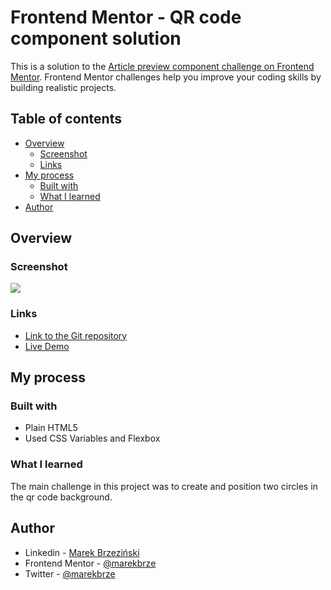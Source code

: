 # Frontend Mentor - QR code component solution

This is a solution to the [Article preview component challenge on Frontend Mentor](https://www.frontendmentor.io/challenges/article-preview-component-dYBN_pYFT). Frontend Mentor challenges help you improve your coding skills by building realistic projects.

## Table of contents

- [Overview](#overview)
  - [Screenshot](#screenshot)
  - [Links](#links)
- [My process](#my-process)
  - [Built with](#built-with)
  - [What I learned](#what-i-learned)
- [Author](#author)

## Overview

### Screenshot

![](./images/screenshot.png)

### Links

- [Link to the Git repository](https://github.com/marekbrze/Frontend-Mentor-QR-Code-Challenge)
- [Live Demo](https://marekbrze.github.io/Frontend-Mentor-QR-Code-Challenge/)

## My process

### Built with

- Plain HTML5
- Used CSS Variables and Flexbox

### What I learned

The main challenge in this project was to create and position two circles in the qr code background.

## Author

- Linkedin - [Marek Brzeziński](https://www.linkedin.com/in/marekbrzezinski/)
- Frontend Mentor - [@marekbrze](https://www.frontendmentor.io/profile/yourusername)
- Twitter - [@marekbrze](https://www.twitter.com/marekbrze)
